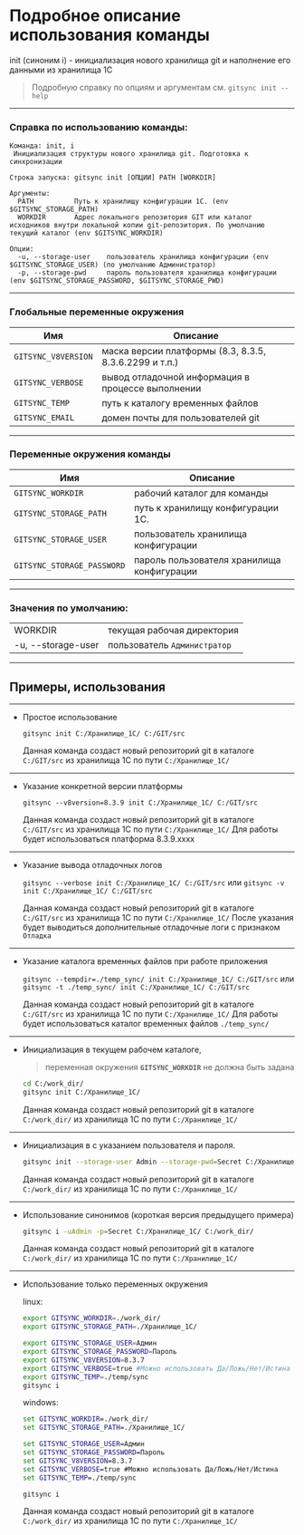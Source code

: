 # Подробное описание использования команды <init>

init (синоним i) - инициализация нового хранилища git и наполнение его данными из хранилища 1С

> Подробную справку по опциям и аргументам см. `gitsync init --help`

--------------
### Справка по использованию команды:
```
Команда: init, i
 Инициализация структуры нового хранилища git. Подготовка к синхронизации

Строка запуска: gitsync init [ОПЦИИ] PATH [WORKDIR]

Аргументы:
  PATH          Путь к хранилищу конфигурации 1С. (env $GITSYNC_STORAGE_PATH)
  WORKDIR       Адрес локального репозитория GIT или каталог исходников внутри локальной копии git-репозитория. По умолчанию текущий каталог (env $GITSYNC_WORKDIR)

Опции:
  -u, --storage-user    пользователь хранилища конфигурации (env $GITSYNC_STORAGE_USER) (по умолчанию Администратор)
  -p, --storage-pwd     пароль пользователя хранилища конфигурации (env $GITSYNC_STORAGE_PASSWORD, $GITSYNC_STORAGE_PWD)
```
--------------
### Глобальные переменные окружения
| Имя                 | Описание                                               |
|---------------------|--------------------------------------------------------|
| `GITSYNC_V8VERSION` | маска версии платформы (8.3, 8.3.5, 8.3.6.2299 и т.п.) |
| `GITSYNC_VERBOSE`   | вывод отладочной информация в процессе выполнении      |
| `GITSYNC_TEMP`      | путь к каталогу временных файлов                       |
| `GITSYNC_EMAIL`     | домен почты для пользователей git                      |

--------------
### Переменные окружения команды

| Имя                        | Описание                                   |
|----------------------------|--------------------------------------------|
| `GITSYNC_WORKDIR`          | рабочий каталог для команды                |
| `GITSYNC_STORAGE_PATH`     | путь к хранилищу конфигурации 1С.          |
| `GITSYNC_STORAGE_USER`     | пользователь хранилища конфигурации        |
| `GITSYNC_STORAGE_PASSWORD` | пароль пользователя хранилища конфигурации |
--------------
### Значения по умолчанию:
|                    |                              |
|--------------------|------------------------------|
| WORKDIR            | текущая рабочая директория   |
| -u, --storage-user | пользователь `Администратор` |

--------------
## Примеры, использования
***
* Простое использование

    `gitsync init C:/Хранилище_1С/ C:/GIT/src`

    Данная команда создаст новый репозиторий git в каталоге `C:/GIT/src` из хранилища 1С по пути `C:/Хранилище_1С/`
***
* Указание конкретной версии платформы

    `gitsync --v8version=8.3.9 init C:/Хранилище_1С/ C:/GIT/src`

    Данная команда создаст новый репозиторий git в каталоге `C:/GIT/src` из хранилища 1С по пути `C:/Хранилище_1С/`
    Для работы будет использоваться платформа 8.3.9.xxxx
***
* Указание вывода отладочных логов

    `gitsync --verbose init C:/Хранилище_1С/ C:/GIT/src`
    или
    `gitsync -v init C:/Хранилище_1С/ C:/GIT/src`

    Данная команда создаст новый репозиторий git в каталоге `C:/GIT/src` из хранилища 1С по пути `C:/Хранилище_1С/`
    После указания будет выводиться дополнительные отладочные логи с признаком `Отладка`
***
* Указание каталога временных файлов при работе приложения

    `gitsync --tempdir=./temp_sync/ init C:/Хранилище_1С/ C:/GIT/src`
    или
    `gitsync -t ./temp_sync/ init C:/Хранилище_1С/ C:/GIT/src`

    Данная команда создаст новый репозиторий git в каталоге `C:/GIT/src` из хранилища 1С по пути `C:/Хранилище_1С/`
    Для работы будет использоваться каталог временных файлов `./temp_sync/`
***
* Инициализация в текущем рабочем каталоге,

    > переменная окружения **`GITSYNC_WORKDIR`** не должна быть задана

    ```sh
    cd C:/work_dir/
    gitsync init C:/Хранилище_1С/
    ```
    Данная команда создаст новый репозиторий git в каталоге `C:/work_dir/` из хранилища 1С по пути `C:/Хранилище_1С/`
***
* Инициализация в с указанием пользователя и пароля.

    ```sh
    gitsync init --storage-user Admin --storage-pwd=Secret C:/Хранилище_1С/ C:/work_dir/
    ```
    Данная команда создаст новый репозиторий git в каталоге `C:/work_dir/` из хранилища 1С по пути `C:/Хранилище_1С/`
***
* Использование синонимов (короткая версия предыдущего примера)

    ```sh
    gitsync i -uAdmin -p=Secret C:/Хранилище_1С/ C:/work_dir/
    ```
    Данная команда создаст новый репозиторий git в каталоге `C:/work_dir/` из хранилища 1С по пути `C:/Хранилище_1С/`
***
* Использование только переменных окружения

    linux:
    ```sh
    export GITSYNC_WORKDIR=./work_dir/
    export GITSYNC_STORAGE_PATH=./Хранилище_1С/

    export GITSYNC_STORAGE_USER=Админ
    export GITSYNC_STORAGE_PASSWORD=Пароль
    export GITSYNC_V8VERSION=8.3.7
    export GITSYNC_VERBOSE=true #Можно использовать Да/Ложь/Нет/Истина
    export GITSYNC_TEMP=./temp/sync
    gitsync i
    ```
    
    windows:
    ```cmd
    set GITSYNC_WORKDIR=./work_dir/
    set GITSYNC_STORAGE_PATH=./Хранилище_1С/

    set GITSYNC_STORAGE_USER=Админ
    set GITSYNC_STORAGE_PASSWORD=Пароль
    set GITSYNC_V8VERSION=8.3.7
    set GITSYNC_VERBOSE=true #Можно использовать Да/Ложь/Нет/Истина
    set GITSYNC_TEMP=./temp/sync

    gitsync i
    ```
    Данная команда создаст новый репозиторий git в каталоге `C:/work_dir/` из хранилища 1С по пути `C:/Хранилище_1С/`